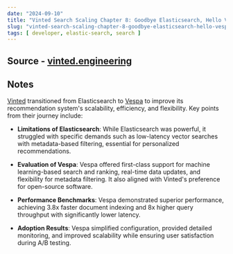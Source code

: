 ```yaml
---
date: "2024-09-10"
title: "Vinted Search Scaling Chapter 8: Goodbye Elasticsearch, Hello Vespa Search Engine"
slug: "vinted-search-scaling-chapter-8-goodbye-elasticsearch-hello-vespa-search-engine"
tags: [ developer, elastic-search, search ]
---
```




## Source - [vinted.engineering][1]

## Notes

[Vinted][2] transitioned from Elasticsearch to [Vespa][3] to improve its recommendation system's scalability, efficiency, and flexibility. Key points from their journey include:

* **Limitations of Elasticsearch**: While Elasticsearch was powerful, it struggled with specific demands such as low-latency vector searches with metadata-based filtering, essential for personalized recommendations.
* **Evaluation of Vespa**: Vespa offered first-class support for machine learning-based search and ranking, real-time data updates, and flexibility for metadata filtering. It also aligned with Vinted's preference for open-source software.
* **Performance Benchmarks**: Vespa demonstrated superior performance, achieving 3.8x faster document indexing and 8x higher query throughput with significantly lower latency.
* **Adoption Results**: Vespa simplified configuration, provided detailed monitoring, and improved scalability while ensuring user satisfaction during A/B testing.



  [1]: https://vinted.engineering/2024/09/05/goodbye-elasticsearch-hello-vespa/
  [2]: https://www.vinted.com/
  [3]: https://vespa.ai/
